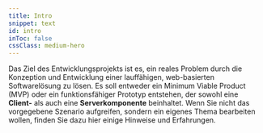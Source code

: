 ```yaml
---
title: Intro
snippet: text
id: intro
inToc: false
cssClass: medium-hero
---
```


Das Ziel des Entwicklungsprojekts ist es, ein reales Problem durch die Konzeption und Entwicklung einer lauffähigen, web-basierten Softwarelösung zu lösen. Es soll entweder ein Minimum Viable Product (MVP) oder ein funktionsfähiger Prototyp entstehen, der sowohl eine **Client-** als auch eine **Serverkomponente** beinhaltet. Wenn Sie nicht das vorgegebene Szenario aufgreifen, sondern ein eigenes Thema bearbeiten wollen, finden Sie dazu hier einige Hinweise und Erfahrungen.